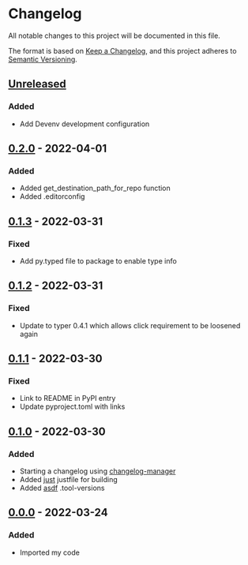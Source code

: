 # Changelog
All notable changes to this project will be documented in this file.

The format is based on [Keep a Changelog](https://keepachangelog.com/en/1.1.0/),
and this project adheres to [Semantic Versioning](https://semver.org/spec/v2.0.0.html).

## [Unreleased]
### Added
- Add Devenv development configuration

## [0.2.0] - 2022-04-01
### Added
- Added get_destination_path_for_repo function
- Added .editorconfig

## [0.1.3] - 2022-03-31
### Fixed
- Add py.typed file to package to enable type info

## [0.1.2] - 2022-03-31
### Fixed
- Update to typer 0.4.1 which allows click requirement to be loosened again

## [0.1.1] - 2022-03-30
### Fixed
- Link to README in PyPI entry
- Update pyproject.toml with links

## [0.1.0] - 2022-03-30
### Added
- Starting a changelog using [changelog-manager](https://github.com/axelfauvel/changelog-manager)
- Added [just](https://github.com/casey/just) justfile for building
- Added [asdf](https://asdf-vm.com) .tool-versions

## [0.0.0] - 2022-03-24
### Added
- Imported my code

[Unreleased]: https://github.com/micktwomey/clone-repo/compare/0.2.0...HEAD
[0.2.0]: https://github.com/micktwomey/clone-repo/compare/0.1.3...0.2.0
[0.1.3]: https://github.com/micktwomey/clone-repo/compare/0.1.2...0.1.3
[0.1.2]: https://github.com/micktwomey/clone-repo/compare/0.1.1...0.1.2
[0.1.1]: https://github.com/micktwomey/clone-repo/compare/0.1.0...0.1.1
[0.1.0]: https://github.com/micktwomey/clone-repo/compare/0.0.0...0.1.0
[0.0.0]: https://github.com/micktwomey/clone-repo/releases/tag/0.0.0
